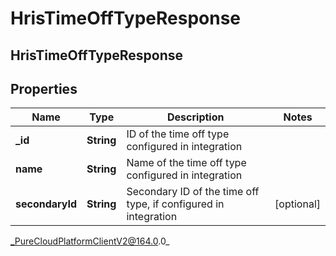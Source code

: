 # HrisTimeOffTypeResponse

## HrisTimeOffTypeResponse

## Properties

|Name | Type | Description | Notes|
|------------ | ------------- | ------------- | -------------|
| **_id** | **String** | ID of the time off type configured in integration | |
| **name** | **String** | Name of the time off type configured in integration | |
| **secondaryId** | **String** | Secondary ID of the time off type, if configured in integration | [optional] |



_PureCloudPlatformClientV2@164.0.0_
